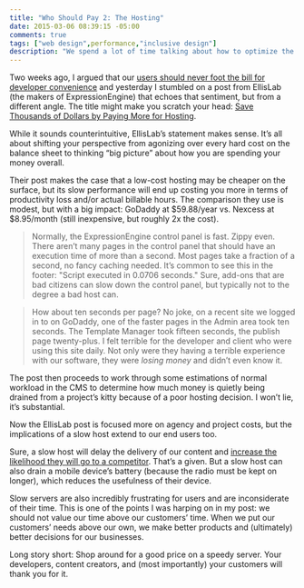 ```yaml
---
title: "Who Should Pay 2: The Hosting"
date: 2015-03-06 08:39:15 -05:00
comments: true
tags: ["web design",performance,"inclusive design"]
description: "We spend a lot of time talking about how to optimize the front-end of websites, but the truth is, your back-end needs to be fast too."
---
```


Two weeks ago, I argued that our [users should never foot the bill for developer convenience](http://aaron-gustafson.com/notebook/who-should-pay/) and yesterday I stumbled on a post from EllisLab (the makers of ExpressionEngine) that echoes that sentiment, but from a different angle. The title might make you scratch your head: [Save Thousands of Dollars by Paying More for Hosting](https://ellislab.com/blog/entry/save-thousands-of-dollars-by-paying-more-for-hosting).

<!-- more -->

While it sounds counterintuitive, EllisLab’s statement makes sense. It’s all about shifting your perspective from agonizing over every hard cost on the balance sheet to thinking “big picture” about how you are spending your money overall. 

Their post makes the case that a low-cost hosting may be cheaper on the surface, but its slow performance will end up costing you more in terms of productivity loss and/or actual billable hours. The comparison they use is modest, but with a big impact: GoDaddy at $59.88/year vs. Nexcess at $8.95/month (still inexpensive, but roughly 2x the cost).

> Normally, the ExpressionEngine control panel is fast. Zippy even. There aren’t many pages in the control panel that should have an execution time of more than a second. Most pages take a fraction of a second, no fancy caching needed. It’s common to see this in the footer: "Script executed in 0.0706 seconds." Sure, add-ons that are bad citizens can slow down the control panel, but typically not to the degree a bad host can.

> How about ten seconds per page? No joke, on a recent site we logged in to on GoDaddy, one of the faster pages in the Admin area took ten seconds. The Template Manager took fifteen seconds, the publish page twenty-plus. I felt terrible for the developer and client who were using this site daily. Not only were they having a terrible experience with our software, they were *losing money* and didn’t even know it.

The post then proceeds to work through some estimations of normal workload in the CMS to determine how much money is quietly being drained from a project’s kitty because of a poor hosting decision. I won’t lie, it’s substantial.

Now the EllisLab post is focused more on agency and project costs, but the implications of a slow host extend to our end users too.

Sure, a slow host will delay the delivery of our content and [increase the likelihood they will go to a competitor](http://www.nytimes.com/2012/03/01/technology/impatient-web-users-flee-slow-loading-sites.html?pagewanted=all&_r=0). That’s a given. But a slow host can also drain a mobile device’s battery (because the radio must be kept on longer), which reduces the usefulness of their device.

Slow servers are also incredibly frustrating for users and are inconsiderate of their time. This is one of the points I was harping on in my post: we should not value our time above our customers’ time. When we put our customers’ needs above our own, we make better products and (ultimately) better decisions for our businesses.

Long story short: Shop around for a good price on a speedy server. Your developers, content creators, and (most importantly) your customers will thank you for it.
